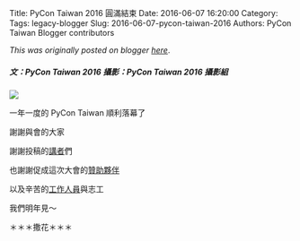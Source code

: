 Title: PyCon Taiwan 2016 圓滿結束
Date: 2016-06-07 16:20:00
Category:
Tags: legacy-blogger
Slug: 2016-06-07-pycon-taiwan-2016
Authors: PyCon Taiwan Blogger contributors

*This was originally posted on blogger [here](https://pycontw.blogspot.com/2016/06/pycon-taiwan-2016.html)*.

<!--more-->

##### 文：PyCon Taiwan 2016  攝影：PyCon Taiwan 2016 攝影組

[![](https://2.bp.blogspot.com/-nLs2oI7ozPE/V1aGtEkHrCI/AAAAAAAAD3c/it_NlQKISiY7dFOXn4fJHByxNGhLuLi8wCLcB/s1600/27237439720_c602488276_k.jpg)](https://www.flickr.com/photos/pycon_tw_2016/27237439720/)

一年一度的 PyCon Taiwan 順利落幕了


謝謝與會的大家


謝謝投稿的[講者](https://tw.pycon.org/2016/events/talks/)們


也謝謝促成這次大會的[贊助夥伴](https://tw.pycon.org/2016/sponsors/)


以及辛苦的[工作人員](https://tw.pycon.org/2016/about/staff/)與志工


我們明年見～


＊＊＊撒花＊＊＊
